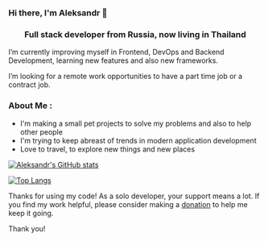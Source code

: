 ### Hi there, I'm Aleksandr 👋

<h3 align="center">Full stack developer from Russia, now living in Thailand</h3>

I’m currently improving myself in Frontend, DevOps and Backend Development, learning new features and also new frameworks.

I’m looking for a remote work opportunities to have a part time job or a contract job.


### About Me :
  
- I'm making a small pet projects to solve my problems and also to help other people
- I'm trying to keep abreast of trends in modern application development
- Love to travel, to explore new things and new places


[![Aleksandr's GitHub stats](https://github-readme-stats.vercel.app/api?username=omggga&count_private=true&show_icons=true)](https://github.com/anuraghazra/github-readme-stats)

[![Top Langs](https://github-readme-stats.vercel.app/api/top-langs/?username=omggga&layout=compact&count_private=true)](https://github.com/anuraghazra/github-readme-stats)




Thanks for using my code!
As a solo developer, your support means a lot. If you find my work helpful, please consider making a [donation](https://tipybit.com/colorless) to help me keep it going.

Thank you!
